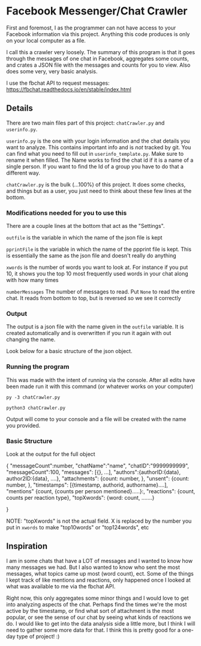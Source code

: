 #  Facebook Messenger/Chat Crawler

First and foremost, I as the programmer can not have access to your Facebook information via this project. Anything this code produces is only on your local computer as a file.


I call this a crawler very loosely. The summary of this program is that it goes through the messages of one chat in Facebook, aggregates some counts, and crates a JSON file with the messages and counts for you to view. Also does some very, very basic analysis. 


I use the fbchat API to request messages: https://fbchat.readthedocs.io/en/stable/index.html


## Details

There are two main files part of this project: `chatCrawler.py` and `userinfo.py`.


`userinfo.py` is the one with your login information and the chat details you want to analyze. This contains important info and is *not* tracked by git. You can find what you need to fill out in `userinfo_template.py`. Make sure to rename it when filled.
The Name works to find the chat id if it is a name of a single person. If you want to find the Id of a group you have to do that a different way.


`chatCrawler.py` is the bulk (...100%) of this project. It does some checks, and things but as a user, you just need to think about these few lines at the bottom. 


### Modifications needed for you to use this

There are a couple lines at the bottom that act as the "Settings". 


`outfile` is the variable in which the name of the json file is kept


`pprintFile` is the variable in which the name of the ppprint file is kept. This is essentially the same as the json file and doesn't really do anything


`xwords` is the number of words you want to look at. For instance if you put 10, it shows you the top 10 most frequently used words in your chat along with how many times


`numberMessages` The number of messages to read. Put `None` to read the entire chat. It reads from bottom to top, but is reversed so we see it correctly


### Output

The output is a json file with the name given in the `outfile` variable.  It is created automatically and is overwritten if you run it again with out changing the name. 


Look below for a basic structure of the json object. 


###  Running the program
This was made with the intent of running via the console. After all edits have been made run it with this command (or whatever works on your computer)


`py -3 chatCrawler.py`


`python3 chatCrawler.py`


Output will come to your console and a file will be created with the name you provided. 


### Basic Structure


Look at the output for the full object


{
    "messageCount":number,
    "chatName":"name",
    "chatID":"9999999999",
    "messageCount":100,
    "messages": [{<json-ized Message Object>}, ...],
    "authors":{authorID:{data}, author2ID:{data}, ....},
    "attachments": {count: number, <some other counts>},
    "unsent": {count: number, <counts by user>},
    "timestamps": [{timestamp, authorid, authorname}....],
    "mentions" {count, {counts per person mentioned}.....}:,
    "reactions": {count, counts per reaction type},
    "topXwords": {word: count, .......}
    
}


NOTE: "topXwords" is not the actual field. X is replaced by the number you put in `xwords` to make "top10words" or "top124words", etc


## Inspiration

I am in some chats that have a LOT of messages and I wanted to know how many messages we had. But I also wanted to know who sent the most messages, what topics came up most (word count), ect. Some of the things I kept track of like mentions and reactions, only happened once I looked at what was available to me via the fbchat API.

Right now, this only aggregates some minor things and I would love to get into analyzing aspects of the chat. Perhaps find the times we're the most active by the timestamp, or find what sort of attachment is the most popular, or see the sense of our chat by seeing what kinds of reactions we do. I would like to get into the data analysis side a little more, but I think I will need to gather some more data for that. I think this is pretty good for a one-day type of project! :) 